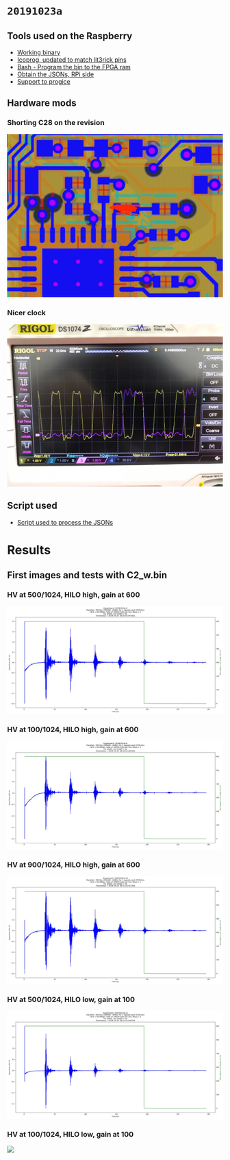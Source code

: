 # `20191023a`



## Tools used on the Raspberry 

* [Working binary](/matty/20191023a/tools/C2_w.bin)
* [Icoprog, updated to match lit3rick pins](/matty/20191023a/tools/icoprog)
* [Bash - Program the bin to the FPGA ram](/matty/20191023a/tools/progice40.sh)
* [Obtain the JSONs, RPi side](/matty/20191023a/tools/pyUn0.py)
* [Support to progice](/matty/20191023a/tools/reset.sh)

## Hardware mods

### Shorting C28 on the revision

![](/matty/20191023a/Short_C28.jpeg)

### Nicer clock

![](/matty/20191023a/DCLK_OK.jpeg)

## Script used

* [Script used to process the JSONs](/matty/20191023a/pyUn0.py)

# Results

## First images and tests with C2_w.bin

### HV at 500/1024, HILO high, gain at 600


![](/matty/20191023a/images/20191023a-8.jpg)

### HV at 100/1024, HILO high, gain at 600


![](/matty/20191023a/images/20191023a-9.jpg)

### HV at 900/1024, HILO high, gain at 600


![](/matty/20191023a/images/20191023a-10.jpg)

### HV at 500/1024, HILO low, gain at 100

![](/matty/20191023a/images/20191023a-11.jpg)

### HV at 100/1024, HILO low, gain at 100

![](/matty/20191023a/images/20191023a-12)
